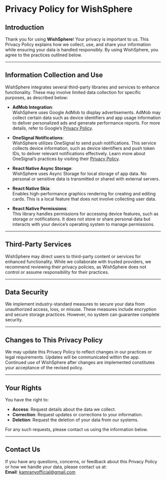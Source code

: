 # Privacy Policy for WishSphere

## Introduction

Thank you for using **WishSphere**! Your privacy is important to us. This Privacy Policy explains how we collect, use, and share your information while ensuring your data is handled responsibly. By using WishSphere, you agree to the practices outlined below.

---

## Information Collection and Use

WishSphere integrates several third-party libraries and services to enhance functionality. These may involve limited data collection for specific purposes, as described below:

- **AdMob Integration**:  
  WishSphere uses Google AdMob to display advertisements. AdMob may collect certain data such as device identifiers and app usage information to deliver personalized ads and generate performance reports. For more details, refer to Google’s [Privacy Policy](https://policies.google.com/privacy).

- **OneSignal Notifications**:  
  WishSphere utilizes OneSignal to send push notifications. This service collects device information, such as device identifiers and push token IDs, to deliver relevant notifications effectively. Learn more about OneSignal’s practices by visiting their [Privacy Policy](https://onesignal.com/privacy_policy).

- **React Native Async Storage**:  
  WishSphere uses Async Storage for local storage of app data. No personal or sensitive data is transmitted or shared with external servers.

- **React Native Skia**:  
  Enables high-performance graphics rendering for creating and editing cards. This is a local feature that does not involve collecting user data.

- **React Native Permissions**:  
  This library handles permissions for accessing device features, such as storage or notifications. It does not store or share personal data but interacts with your device’s operating system to manage permissions.

---

## Third-Party Services

WishSphere may direct users to third-party content or services for enhanced functionality. While we collaborate with trusted providers, we recommend reviewing their privacy policies, as WishSphere does not control or assume responsibility for their practices.

---

## Data Security

We implement industry-standard measures to secure your data from unauthorized access, loss, or misuse. These measures include encryption and secure storage practices. However, no system can guarantee complete security.

---

## Changes to This Privacy Policy

We may update this Privacy Policy to reflect changes in our practices or legal requirements. Updates will be communicated within the app. Continued use of WishSphere after changes are implemented constitutes your acceptance of the revised policy.

---

## Your Rights

You have the right to:

- **Access**: Request details about the data we collect.
- **Correction**: Request updates or corrections to your information.
- **Deletion**: Request the deletion of your data from our systems.

For any such requests, please contact us using the information below.

---

## Contact Us

If you have any questions, concerns, or feedback about this Privacy Policy or how we handle your data, please contact us at:  
**Email**: [kamranyofficial@gmail.com](mailto:kamranyofficial@gmail.com)
